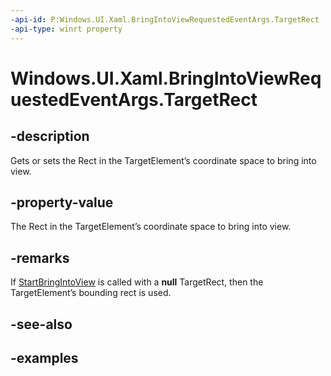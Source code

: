 ```yaml
---
-api-id: P:Windows.UI.Xaml.BringIntoViewRequestedEventArgs.TargetRect
-api-type: winrt property
---
```


<!-- Property syntax.
public Rect TargetRect { get;  set; }
-->

# Windows.UI.Xaml.BringIntoViewRequestedEventArgs.TargetRect

## -description

Gets or sets the Rect in the TargetElement’s coordinate space to bring into view.



## -property-value

The Rect in the TargetElement’s coordinate space to bring into view.

## -remarks

If [StartBringIntoView](uielement_startbringintoview_1818344798.md) is called with a **null** TargetRect, then the TargetElement’s bounding rect is used.

## -see-also

## -examples

